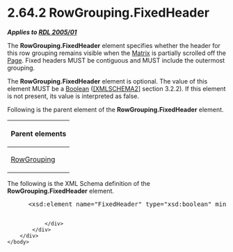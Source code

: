 <html dir="LTR" xmlns:mshelp="http://msdn.microsoft.com/mshelp" xmlns:ddue="http://ddue.schemas.microsoft.com/authoring/2003/5" xmlns:xlink="http://www.w3.org/1999/xlink" xmlns:tool="http://www.microsoft.com/tooltip">
    <head>
        <meta http-equiv="Content-Type" content="text/html; CHARSET=utf-8"></meta>
        <meta name="save" content="history"></meta>
        <title>2.64.2 RowGrouping.FixedHeader</title>
        <xml>
            <mshelp:toctitle title="2.64.2 RowGrouping.FixedHeader"></mshelp:toctitle>
            <mshelp:rltitle title="[MS-RDL]: RowGrouping.FixedHeader"></mshelp:rltitle>
            <mshelp:keyword index="A" term="3307bf06-60d7-42c3-a001-a0b778a72d62"></mshelp:keyword>
            <mshelp:attr name="DCSext.ContentType" value="open specification"></mshelp:attr>
            <mshelp:attr name="AssetID" value="3307bf06-60d7-42c3-a001-a0b778a72d62"></mshelp:attr>
            <mshelp:attr name="TopicType" value="kbRef"></mshelp:attr>
            <mshelp:attr name="DCSext.Title" value="[MS-RDL]: RowGrouping.FixedHeader" />
        </xml>
    </head>
    <body>
        <div id="header">
            <h1 class="heading">2.64.2 RowGrouping.FixedHeader</h1>
        </div>
        <div id="mainSection">
            <div id="mainBody">
                <div id="allHistory" class="saveHistory"></div>
                <div id="sectionSection0" class="section" name="collapseableSection">
                    

<p><b><i>Applies to </i></b><a href="3ebe2912-4958-4832-b391-cad1f5e13338.html"><b><i>RDL 2005/01</i></b></a></p>

<p>The <b>RowGrouping.FixedHeader</b> element specifies whether
the header for this row grouping remains visible when the <a href="25419c0a-c7c6-43d7-8ca5-1af842666dcb.html">Matrix</a> is partially
scrolled off the <a href="b5e525d5-00d6-4e1a-8813-55f327da6b4c.html">Page</a>.
Fixed headers MUST be contiguous and MUST include the outermost grouping.</p>

<p>The <b>RowGrouping.FixedHeader</b> element is optional. The
value of this element MUST be a <a href="4802fa14-3619-43fa-9898-3acab160a24c.html">Boolean</a> (<a href="https://go.microsoft.com/fwlink/?LinkId=90610">[XMLSCHEMA2]</a> section
3.2.2). If this element is not present, its value is interpreted as false.</p>

<p>Following is the parent element of the <b>RowGrouping.FixedHeader</b>
element.</p>

<table>
 <thead>
  <tr>
   <th>
   <p>Parent elements</p>
   </th>
  </tr>
 </thead>
 <tr>
  <td>
  <p><a href="b5d38fa6-6490-4b26-8e9d-dcd9571a6378.html">RowGrouping</a></p>
  </td>
 </tr>
</table>

<p>The following is the XML Schema definition of the <b>RowGrouping.FixedHeader</b>
element.</p>

<dl>
<dd>
<div><pre> &lt;xsd:element name=&quot;FixedHeader&quot; type=&quot;xsd:boolean&quot; minOccurs=&quot;0&quot; /&gt;
  
</pre></div>
</dd></dl>


                </div>
            </div>
        </div>
    </body>
</html>